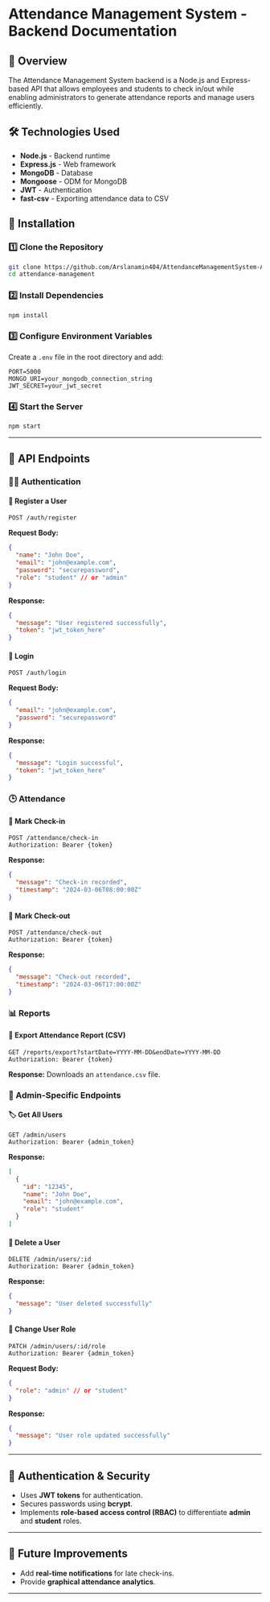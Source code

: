 # Attendance Management System - Backend Documentation

## 📌 Overview

The Attendance Management System backend is a Node.js and Express-based API that allows employees and students to check in/out while enabling administrators to generate attendance reports and manage users efficiently.

## 🛠️ Technologies Used

- **Node.js** - Backend runtime
- **Express.js** - Web framework
- **MongoDB** - Database
- **Mongoose** - ODM for MongoDB
- **JWT** - Authentication
- **fast-csv** - Exporting attendance data to CSV

## 🚀 Installation

### 1️⃣ Clone the Repository

```sh
git clone https://github.com/Arslanamin404/AttendanceManagementSystem-API.git
cd attendance-management
```

### 2️⃣ Install Dependencies

```sh
npm install
```

### 3️⃣ Configure Environment Variables

Create a `.env` file in the root directory and add:

```env
PORT=5000
MONGO_URI=your_mongodb_connection_string
JWT_SECRET=your_jwt_secret
```

### 4️⃣ Start the Server

```sh
npm start
```

---

## 📂 API Endpoints

### 🧑‍💻 **Authentication**

#### 🔹 Register a User

```http
POST /auth/register
```

**Request Body:**

```json
{
  "name": "John Doe",
  "email": "john@example.com",
  "password": "securepassword",
  "role": "student" // or "admin"
}
```

**Response:**

```json
{
  "message": "User registered successfully",
  "token": "jwt_token_here"
}
```

#### 🔹 Login

```http
POST /auth/login
```

**Request Body:**

```json
{
  "email": "john@example.com",
  "password": "securepassword"
}
```

**Response:**

```json
{
  "message": "Login successful",
  "token": "jwt_token_here"
}
```

### 🕒 **Attendance**

#### 🔹 Mark Check-in

```http
POST /attendance/check-in
Authorization: Bearer {token}
```

**Response:**

```json
{
  "message": "Check-in recorded",
  "timestamp": "2024-03-06T08:00:00Z"
}
```

#### 🔹 Mark Check-out

```http
POST /attendance/check-out
Authorization: Bearer {token}
```

**Response:**

```json
{
  "message": "Check-out recorded",
  "timestamp": "2024-03-06T17:00:00Z"
}
```

### 📊 **Reports**

#### 🔹 Export Attendance Report (CSV)

```http
GET /reports/export?startDate=YYYY-MM-DD&endDate=YYYY-MM-DD
Authorization: Bearer {token}
```

**Response:** Downloads an `attendance.csv` file.

### 🔹 Admin-Specific Endpoints

#### 🏷️ Get All Users

```http
GET /admin/users
Authorization: Bearer {admin_token}
```

**Response:**

```json
[
  {
    "id": "12345",
    "name": "John Doe",
    "email": "john@example.com",
    "role": "student"
  }
]
```

#### 🔹 Delete a User

```http
DELETE /admin/users/:id
Authorization: Bearer {admin_token}
```

**Response:**

```json
{
  "message": "User deleted successfully"
}
```

#### 🔹 Change User Role

```http
PATCH /admin/users/:id/role
Authorization: Bearer {admin_token}
```

**Request Body:**

```json
{
  "role": "admin" // or "student"
}
```

**Response:**

```json
{
  "message": "User role updated successfully"
}
```

---

## 🔐 Authentication & Security

- Uses **JWT tokens** for authentication.
- Secures passwords using **bcrypt**.
- Implements **role-based access control (RBAC)** to differentiate **admin** and **student** roles.

---

## 📌 Future Improvements

- Add **real-time notifications** for late check-ins.
- Provide **graphical attendance analytics**.

---
